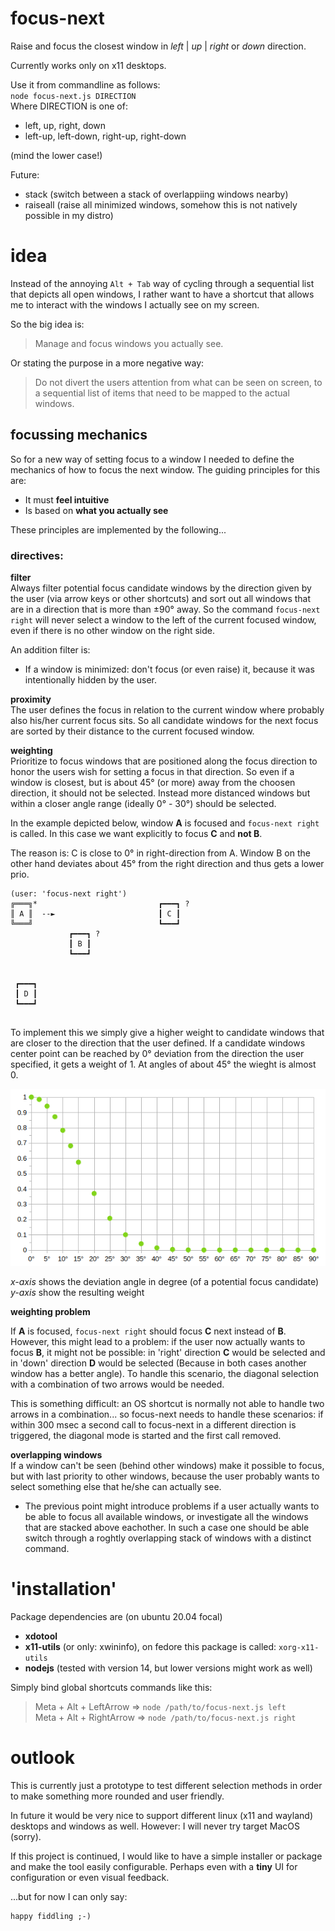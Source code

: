 # focus-next
Raise and focus the closest window in *left* | *up* | *right* or *down* direction.

Currently works only on x11 desktops.

Use it from commandline as follows:  
`node focus-next.js DIRECTION`  
Where DIRECTION is one of:
* left, up, right, down
* left-up, left-down, right-up, right-down

(mind the lower case!)

Future:
* stack (switch between a stack of overlappiing windows nearby)
* raiseall (raise all minimized windows, somehow this is not natively possible in my distro)



# idea
Instead of the annoying `Alt + Tab` way of cycling through a sequential list 
that depicts all open windows, I rather want to have a shortcut that 
allows me to interact with the windows I actually see on my screen. 

So the big idea is:  

> Manage and focus windows you actually see.  

Or stating the purpose in a more negative way:  

> Do not divert the users attention from what can be seen on 
> screen, to a sequential list of items that need to be
> mapped to the actual windows. 

## focussing mechanics
So for a new way of setting focus to a window I needed to define the mechanics of how to focus 
the next window. The guiding principles for this are: 
* It must **feel intuitive**
* Is based on **what you actually see**

These principles are implemented by the following...

### directives:

**filter**  
Always filter potential focus candidate windows by the direction given by the user (via arrow keys or other shortcuts) and sort out all windows that are in a direction that is more than ±90° away. So the command `focus-next right` 
will never select a window to the left of the current focused window, 
even if there is no other window on the right side.

An addition filter is:
* If a window is minimized: don't focus (or even raise) it, because it was intentionally hidden by the user.

**proximity**  
The user defines the focus in relation to the current window where probably also his/her current focus sits. So all candidate windows for the next focus are sorted by their distance to the current focused window.

**weighting**  
Prioritize to focus windows that are positioned along the focus direction to honor the users wish for setting a focus in that direction. 
So even if a window is closest, but is about 45° (or more) away from the choosen direction, it should not be selected. Instead more distanced windows but within a closer angle range (ideally 0° - 30°) should be selected.

In the example depicted below, window **A** is focused and `focus-next right` is called. In this case we want 
explicitly to focus **C** and **not B**. 

The reason is: C is close to 0° in right-direction from A. Window B on the other hand deviates about 45° from the right direction and thus gets a lower prio. 
```
(user: 'focus-next right')
╔═══╗*                           ┏━━━┓ ?
║ A ║  --►                       ┃ C ┃
╚═══╝                            ┗━━━┛
             ┏━━━┓ ?          
             ┃ B ┃           
             ┗━━━┛       
         
        
 ┏━━━┓ 
 ┃ D ┃
 ┗━━━┛        
         
```

To implement this we simply give a higher weight to candidate windows that are closer to the direction that the user defined. If a candidate windows center point can be reached by 0° deviation from the direction the user specified, it gets a weight of 1. At angles of about 45° the wieght is almost 0.

![Weights for different deviation angles](doc/direction_weights.png)

*x-axis* shows the deviation angle in degree (of a potential focus candidate)  
*y-axis* show the resulting weight  


**weighting problem**  

If **A** is focused, `focus-next right` should focus **C** next instead of **B**. 
However, this might lead to a problem: if the user now actually wants to focus 
**B**, it might not be possible: in 'right' direction **C** would be selected 
and in 'down' direction **D** would be selected (Because in both cases another
window has a better angle). To handle this scenario, the diagonal selection 
with a combination of two arrows would be needed.

This is something difficult: an OS shortcut is normally not able to handle two
arrows in a combination... so focus-next needs to handle these scenarios: if 
within 300 msec a second call to focus-next in a different direction is 
triggered, the diagonal mode is started and the first call removed.

**overlapping windows**  
If a window can't be seen (behind other windows) make it possible to focus,
but with last priority to other windows, because the user probably wants to 
select something else that he/she can actually see.
* The previous point might introduce problems if a user actually wants to be
able to focus all available windows, or investigate all the windows that are stacked
above eachother. In such a case one should be able switch through a roghtly overlapping
stack of windows with a distinct command.


# 'installation'
Package dependencies are (on ubuntu 20.04 focal)
* **xdotool**
* **x11-utils** (or only: xwininfo), on fedore this package is called: `xorg-x11-utils`
* **nodejs** (tested with version 14, but lower versions might work as well)

Simply bind global shortcuts commands like this:
> Meta + Alt + LeftArrow => `node /path/to/focus-next.js left`  
> Meta + Alt + RightArrow => `node /path/to/focus-next.js right`  



# outlook
This is currently just a prototype to test different selection methods
in order to make something more rounded and user friendly. 

In future it would be very nice to support different linux (x11 and wayland) 
desktops and windows as well. However: I will never try target MacOS (sorry).

If this project is continued, I would like to have a simple installer or
package and make the tool easily configurable. Perhaps even with a **tiny** UI 
for configuration or even visual feedback.

...but for now I can only say:
```
happy fiddling ;-)
```